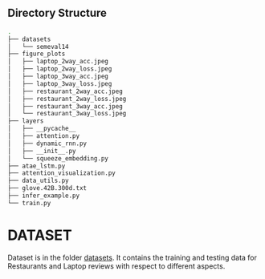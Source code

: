 
## Directory Structure ##

```bash
.
├── datasets
│   └── semeval14
├── figure_plots
│   ├── laptop_2way_acc.jpeg
│   ├── laptop_2way_loss.jpeg
│   ├── laptop_3way_acc.jpeg
│   ├── laptop_3way_loss.jpeg
│   ├── restaurant_2way_acc.jpeg
│   ├── restaurant_2way_loss.jpeg
│   ├── restaurant_3way_acc.jpeg
│   └── restaurant_3way_loss.jpeg
├── layers
│   ├── __pycache__
│   ├── attention.py
│   ├── dynamic_rnn.py
│   ├── __init__.py
│   └── squeeze_embedding.py
├── atae_lstm.py
├── attention_visualization.py
├── data_utils.py
├── glove.42B.300d.txt
├── infer_example.py
└── train.py
```


# DATASET #

Dataset is in the folder [datasets](datasets/semeval14). It contains the training and testing data for Restaurants and Laptop reviews with respect to different aspects.



